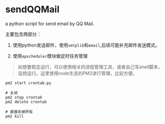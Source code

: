 # sendQQMail
a python script for send email by QQ Mail.

主要包含两部分：
1. 使用python发送邮件，使用`smtplib`和`email`,后续可能补充邮件发送模式。

2. 使用`apscheduler`模块做定时任务管理



> 如想要稳定运行，可以使用相关的进程管理工具，或者自己写shell脚本，监控运行。这里使用node生态的PM2进行管理，比较方便。


```shell
pm2 start crontab.py

# 关闭
pm2 stop crontab
pm2 delete crontab

# 直接杀掉所有
pm2 kill
```
